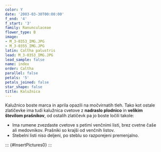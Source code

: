 ```yaml
---
color: Y
date: '2003-03-30T00:00:00'
f_end: '4'
f_start: '3'
family: Ranunculaceae
flower_type: B
image:
- M_3-0353_IMG.JPG
- M_3-0355_IMG.JPG
latin: Caltha palustris
lead: M_3-0353_IMG.JPG
lead_sample: false
name: index
order: Caltha
parallel: false
petals: '5'
petals_joined: false
star_shape: false
title: Kalužnica
---
```

Kalužnico boste marca in aprila opazili na močvirnatih tleh. Tako kot ostale zlatičevke ima tudi kalužnica cvetove z **nadraslo plodnico** in **velikim številom prašnikov**, od ostalih zlatičevk pa jo boste ločili takole:

-   Ima rumene zvezdaste cvetove s petimi venčnimi listi, brez cvetne čaše ali medovnikov. Prašniki so krajši od venčnih listov.
-   Stebelni listi niso deljeni, po steblu so razporejeni premenjalno.

::: {#InsertPictures0}
:::
